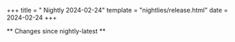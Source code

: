 +++
title = " Nightly 2024-02-24"
template = "nightlies/release.html"
date = 2024-02-24
+++

** Changes since nightly-latest **
